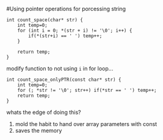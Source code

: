 #Using pointer operations for porcessing string   
```
int count_space(char* str) {
	int temp=0;
	for (int i = 0; *(str + i) != '\0'; i++) {
		if(*(str+i) == ' ') temp++;
	}

	return temp;
}
```   
modify function to not using `i` in for loop...   
   
```
int count_space_onlyPTR(const char* str) {
	int temp=0;
	for (; *str != '\0'; str++) if(*str == ' ') temp++;
	return temp;
}
```   
   
whats the edge of doing this?    
1. mold the habit to hand over array parameters with const   
2. saves the memory
